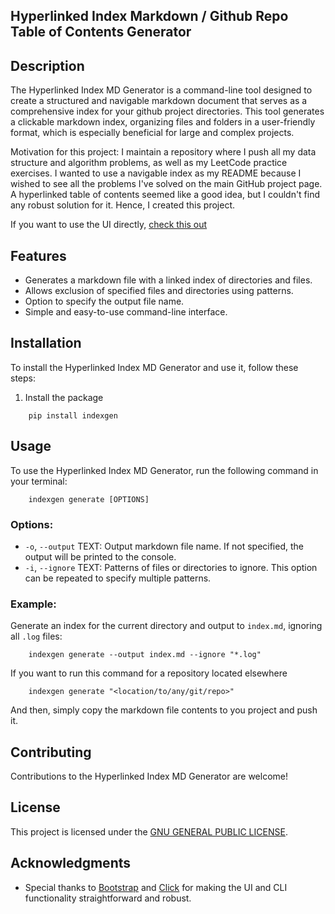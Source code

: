 ## Hyperlinked Index Markdown / Github Repo Table of Contents Generator

## Description
The Hyperlinked Index MD Generator is a command-line tool designed to create a structured and navigable markdown document that serves as a comprehensive index for your github project directories. This tool generates a clickable markdown index, organizing files and folders in a user-friendly format, which is especially beneficial for large and complex projects.

Motivation for this project: I maintain a repository where I push all my data structure and algorithm problems, as well as my LeetCode practice exercises. I wanted to use a navigable index as my README because I wished to see all the problems I've solved on the main GitHub project page. A hyperlinked table of contents seemed like a good idea, but I couldn't find any robust solution for it. Hence, I created this project.

If you want to use the UI directly, [check this out](https://github.com/aimanfatima/hyperlinked-index-md-generator)

## Features
- Generates a markdown file with a linked index of directories and files.
- Allows exclusion of specified files and directories using patterns.
- Option to specify the output file name.
- Simple and easy-to-use command-line interface.

## Installation

To install the Hyperlinked Index MD Generator and use it, follow these steps:

1. Install the package 

```
    pip install indexgen
```

## Usage

To use the Hyperlinked Index MD Generator, run the following command in your terminal:

```
    indexgen generate [OPTIONS]
```

### Options:
- `-o`, `--output` TEXT: Output markdown file name. If not specified, the output will be printed to the console.
- `-i`, `--ignore` TEXT: Patterns of files or directories to ignore. This option can be repeated to specify multiple patterns.

### Example:
Generate an index for the current directory and output to `index.md`, ignoring all `.log` files:

```
    indexgen generate --output index.md --ignore "*.log"
```

If you want to run this command for a repository located elsewhere

```
    indexgen generate "<location/to/any/git/repo>"
```

And then, simply copy the markdown file contents to you project and push it.

## Contributing
Contributions to the Hyperlinked Index MD Generator are welcome!

## License
This project is licensed under the [GNU GENERAL PUBLIC LICENSE](https://github.com/aimanfatima/hyperlinked-index-md-generator/blob/main/LICENSE).

## Acknowledgments
- Special thanks to [Bootstrap](https://getbootstrap.com/) and [Click](https://click.palletsprojects.com/en/7.x/) for making the UI and CLI functionality straightforward and robust.